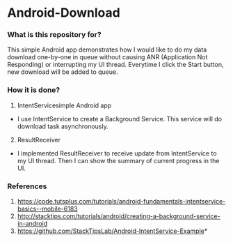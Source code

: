 # Android-Download #

### What is this repository for? ###

This simple Android app demonstrates how I would like to do my data download one-by-one in queue without causing ANR (Application Not Responding) or interrupting my UI thread. 
Everytime I click the Start button, new download will be added to queue.

### How it is done? ###

1. IntentServicesimple Android app

* I use IntentService to create a Background Service. This service will do download task asynchronously.
2. ResultReceiver

* I implemented ResultReceiver to receive update from IntentService to my UI thread. Then I can show the summary of current progress in the UI.

### References ###

1. https://code.tutsplus.com/tutorials/android-fundamentals-intentservice-basics--mobile-6183
2. http://stacktips.com/tutorials/android/creating-a-background-service-in-android
3. https://github.com/StackTipsLab/Android-IntentService-Example*